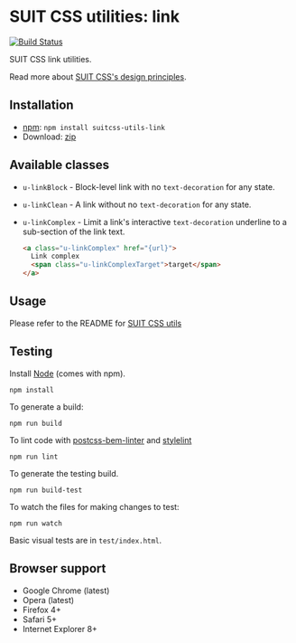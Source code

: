 # SUIT CSS utilities: link

[![Build Status](https://travis-ci.org/suitcss/utils-link.svg?branch=master)](https://travis-ci.org/suitcss/utils-link)

SUIT CSS link utilities.

Read more about [SUIT CSS's design principles](https://github.com/suitcss/suit/).

## Installation

* [npm](http://npmjs.org/): `npm install suitcss-utils-link`
* Download: [zip](https://github.com/suitcss/utils-link/releases/latest)

## Available classes

* `u-linkBlock` - Block-level link with no `text-decoration` for any state.

* `u-linkClean` - A link without no `text-decoration` for any state.

* `u-linkComplex` - Limit a link's interactive `text-decoration` underline to a
  sub-section of the link text.

    ```html
    <a class="u-linkComplex" href="{url}">
      Link complex
      <span class="u-linkComplexTarget">target</span>
    </a>
    ```

## Usage

Please refer to the README for [SUIT CSS utils](https://github.com/suitcss/utils/)

## Testing

Install [Node](http://nodejs.org) (comes with npm).

```
npm install
```

To generate a build:

```
npm run build
```

To lint code with [postcss-bem-linter](https://github.com/postcss/postcss-bem-linter) and [stylelint](http://stylelint.io/)

```
npm run lint
```

To generate the testing build.

```
npm run build-test
```

To watch the files for making changes to test:

```
npm run watch
```

Basic visual tests are in `test/index.html`.

## Browser support

* Google Chrome (latest)
* Opera (latest)
* Firefox 4+
* Safari 5+
* Internet Explorer 8+
